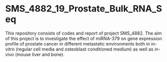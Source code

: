 # SMS_4882_19_Prostate_Bulk_RNA_Seq
This repository consists of codes and report of project SMS_4882. 
The aim of this project is to investigate the effect of miRNA-379 on gene expression profile of prostate cancer in different metastatic environments both in in-vitro (regular cell media and osteoblast conditioned medium) as well as in-vivo (mouse liver and bone).
